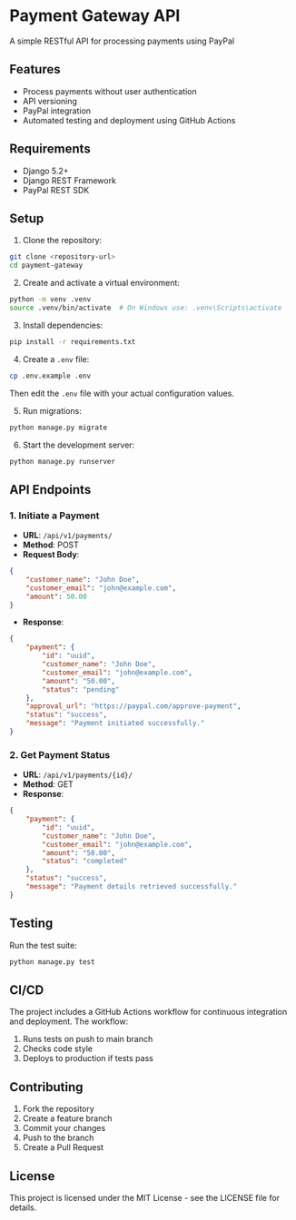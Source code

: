 # Payment Gateway API

A simple RESTful API for processing payments using PayPal 
## Features

- Process payments without user authentication
- API versioning
- PayPal integration
- Automated testing and deployment using GitHub Actions

## Requirements

- Django 5.2+
- Django REST Framework
- PayPal REST SDK

## Setup

1. Clone the repository:
```bash
git clone <repository-url>
cd payment-gateway
```

2. Create and activate a virtual environment:
```bash
python -m venv .venv
source .venv/bin/activate  # On Windows use: .venv\Scripts\activate
```

3. Install dependencies:
```bash
pip install -r requirements.txt
```

4. Create a `.env` file:
```bash
cp .env.example .env
```
Then edit the `.env` file with your actual configuration values.

5. Run migrations:
```bash
python manage.py migrate
```

6. Start the development server:
```bash
python manage.py runserver
```

## API Endpoints

### 1. Initiate a Payment
- **URL**: `/api/v1/payments/`
- **Method**: POST
- **Request Body**:
```json
{
    "customer_name": "John Doe",
    "customer_email": "john@example.com",
    "amount": 50.00
}
```
- **Response**:
```json
{
    "payment": {
        "id": "uuid",
        "customer_name": "John Doe",
        "customer_email": "john@example.com",
        "amount": "50.00",
        "status": "pending"
    },
    "approval_url": "https://paypal.com/approve-payment",
    "status": "success",
    "message": "Payment initiated successfully."
}
```

### 2. Get Payment Status
- **URL**: `/api/v1/payments/{id}/`
- **Method**: GET
- **Response**:
```json
{
    "payment": {
        "id": "uuid",
        "customer_name": "John Doe",
        "customer_email": "john@example.com",
        "amount": "50.00",
        "status": "completed"
    },
    "status": "success",
    "message": "Payment details retrieved successfully."
}
```

## Testing

Run the test suite:
```bash
python manage.py test
```

## CI/CD

The project includes a GitHub Actions workflow for continuous integration and deployment. The workflow:
1. Runs tests on push to main branch
2. Checks code style
3. Deploys to production if tests pass

## Contributing

1. Fork the repository
2. Create a feature branch
3. Commit your changes
4. Push to the branch
5. Create a Pull Request

## License

This project is licensed under the MIT License - see the LICENSE file for details. 
